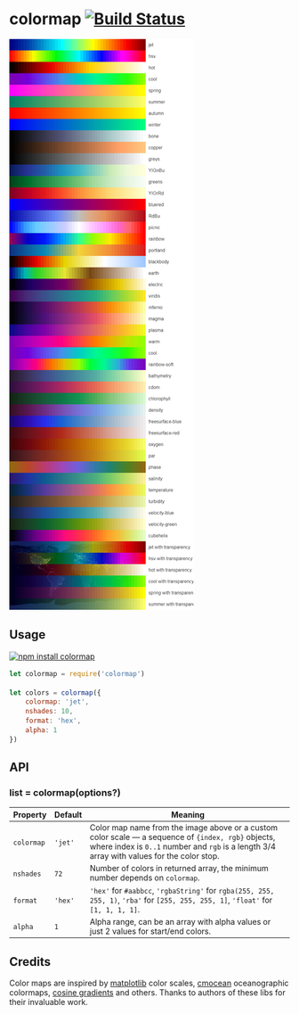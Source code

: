 # colormap [![Build Status](https://travis-ci.org/bpostlethwaite/colormap.png)](https://travis-ci.org/bpostlethwaite/colormap)

![all colormap output](./colormaps.png)

## Usage

[![npm install colormap](https://nodei.co/npm/colormap.png?mini=true)](https://npmjs.org/package/colormap/)

```js
let colormap = require('colormap')

let colors = colormap({
    colormap: 'jet',
    nshades: 10,
    format: 'hex',
    alpha: 1
})
```

## API

### list = colormap(options?)

Property | Default | Meaning
---|---|---
`colormap` | `'jet'` | Color map name from the image above or a custom color scale — a sequence of `{index, rgb}` objects, where index is `0..1` number and `rgb` is a length 3/4 array with values for the color stop.
`nshades` | `72` | Number of colors in returned array, the minimum number depends on `colormap`.
`format` | `'hex'` | `'hex'` for `#aabbcc`, `'rgbaString'` for `rgba(255, 255, 255, 1)`, `'rba'` for `[255, 255, 255, 1]`, `'float'` for `[1, 1, 1, 1]`.
`alpha` | `1` | Alpha range, can be an array with alpha values or just 2 values for start/end colors. |


## Credits

Color maps are inspired by [matplotlib](https://github.com/d3/d3-scale#sequential-color-scales) color scales, [cmocean](https://github.com/matplotlib/cmocean) oceanographic colormaps, [cosine gradients](https://github.com/thi-ng/color/blob/master/src/gradients.org) and others. Thanks to authors of these libs for their invaluable work.
